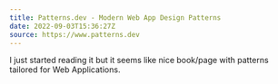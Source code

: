 ```yaml
---
title: Patterns.dev - Modern Web App Design Patterns
date: 2022-09-03T15:36:27Z
source: https://www.patterns.dev
---
```


I just started reading it but it seems like nice book/page with patterns tailored for Web Applications.
